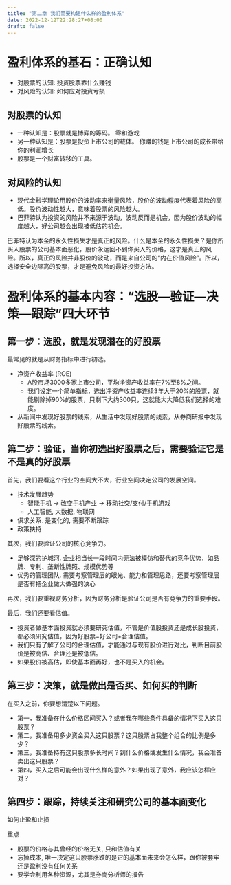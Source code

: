 ```yaml
---
title: "第二章 我们需要构建什么样的盈利体系"
date: 2022-12-12T22:28:27+08:00
draft: false
---
```


# 盈利体系的基石：正确认知

- 对股票的认知: 投资股票靠什么赚钱
- 对风险的认知: 如何应对投资亏损

## 对股票的认知

- 一种认知是：股票就是博弈的筹码。 零和游戏
- 另一种认知是：股票是投资上市公司的载体。 你赚的钱是上市公司的成长带给你的利润增长
- 股票是一个财富转移的工具。

## 对风险的认知

- 现代金融学理论用股价的波动率来衡量风险，股价的波动程度代表着风险的高低。股价波动性越大，意味着股票的风险越大。
- 巴菲特认为投资的风险并不来源于波动，波动反而是机会，因为股价波动的幅度越大，好公司越会出现被低估的机会。

巴菲特认为本金的永久性损失才是真正的风险。什么是本金的永久性损失？是你所买入股票的公司基本面恶化，股价永远回不到你买入的价格，这才是真正的风
险。所以，真正的风险并非股价的波动，而是来自公司的“内在价值风险”。所以，选择安全边际高的股票，才是避免风险的最好投资方法。





# 盈利体系的基本内容：“选股—验证—决策—跟踪”四大环节

## 第一步：选股，就是发现潜在的好股票

最常见的就是从财务指标中进行初选。
- 净资产收益率 (ROE)
  - A股市场3000多家上市公司，平均净资产收益率在7%至8%之间。
  - 我们设定一个简单指标，选出净资产收益率连续3年大于20%的股票，就能剔除掉90%的股票，只剩下大约300只，这就能大大降低我们选择的难度。
- 从新闻中发现好股票的线索，从生活中发现好股票的线索，从券商研报中发现好股票的线索。

## 第二步：验证，当你初选出好股票之后，需要验证它是不是真的好股票

首先，我们要看这个行业的空间大不大，行业空间决定公司的发展空间。
- 技术发展趋势
  - 智能手机 -> 改变手机产业 -> 移动社交/支付/手机游戏
  - 人工智能, 大数据, 物联网
- 供求关系. 是变化的, 需要不断跟踪
- 政策扶持

其次，我们要验证公司的核心竞争力。
- 足够深的护城河. 企业相当长一段时间内无法被模仿和替代的竞争优势，如品牌、专利、垄断性牌照、规模优势等
- 优秀的管理团队. 需要考察管理层的眼光、能力和管理思路，还要考察管理层是否有把企业做大做强的决心

再次，我们要重视财务分析，因为财务分析是验证公司是否有竞争力的重要手段。

最后，我们还要看估值。
- 投资者做基本面投资就必须要研究估值，不管是价值股投资还是成长股投资，都必须研究估值，因为好股票=好公司+合理估值。
- 我们只有了解了公司的合理估值，才能通过与现有股价进行对比，判断目前股价是被高估、合理还是被低估。
- 如果股价被高估，即使基本面再好，也不是买入的机会。

## 第三步：决策，就是做出是否买、如何买的判断

在买入之前，你要想清楚以下问题。
- 第一，我准备在什么价格区间买入？或者我在哪些条件具备的情况下买入这只股票？
- 第二，我准备用多少资金买入这只股票？这只股票占我整个组合的比例是多少？
- 第三，我准备持有这只股票多长时间？到什么价格或发生什么情况，我会准备卖出这只股票？
- 第四，买入之后可能会出现什么样的意外？如果出现了意外，我应该怎样应对？

## 第四步：跟踪，持续关注和研究公司的基本面变化

如何止盈和止损

重点
- 股票的价格与其曾经的价格无关, 只和估值有关
- 忘掉成本, 唯一决定这只股票涨跌的是它的基本面未来会怎么样，跟你被套牢还是盈利没有任何关系
- 要学会利用各种资源，尤其是券商分析师的报告